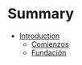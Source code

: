 # Summary

* [Introduction](README.md)
   * [Comienzos](comienzos.md)
   * [Fundación](fundacion.md)

